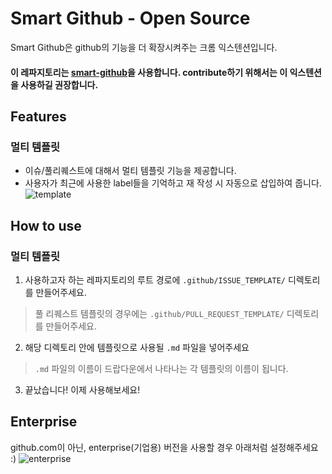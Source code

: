 # Smart Github - Open Source
Smart Github은 github의 기능을 더 확장시켜주는 크롬 익스텐션입니다.
#### 이 레파지토리는 [smart-github]()을 사용합니다. contribute하기 위해서는 이 익스텐션을 사용하길 권장합니다.

## Features
### 멀티 템플릿
  * 이슈/풀리퀘스트에 대해서 멀티 템플릿 기능을 제공합니다.
  * 사용자가 최근에 사용한 label들을 기억하고 재 작성 시 자동으로 삽입하여 줍니다.
![template](https://user-images.githubusercontent.com/13075245/38159156-9903fe90-34dd-11e8-865d-a9fee8315ff2.gif)

## How to use
### 멀티 템플릿
1. 사용하고자 하는 레파지토리의 루트 경로에 `.github/ISSUE_TEMPLATE/` 디렉토리를 만들어주세요.
> 풀 리퀘스트 템플릿의 경우에는 `.github/PULL_REQUEST_TEMPLATE/` 디렉토리를 만들어주세요.
2. 해당 디렉토리 안에 템플릿으로 사용될 `.md` 파일을 넣어주세요
> `.md` 파일의 이름이 드랍다운에서 나타나는 각 템플릿의 이름이 됩니다.
3. 끝났습니다! 이제 사용해보세요!


## Enterprise
github.com이 아닌, enterprise(기업용) 버전을 사용할 경우 아래처럼 설정해주세요 :)
![enterprise](https://user-images.githubusercontent.com/13075245/38159257-b65afeb0-34df-11e8-9c3d-8c4f50770514.gif)

